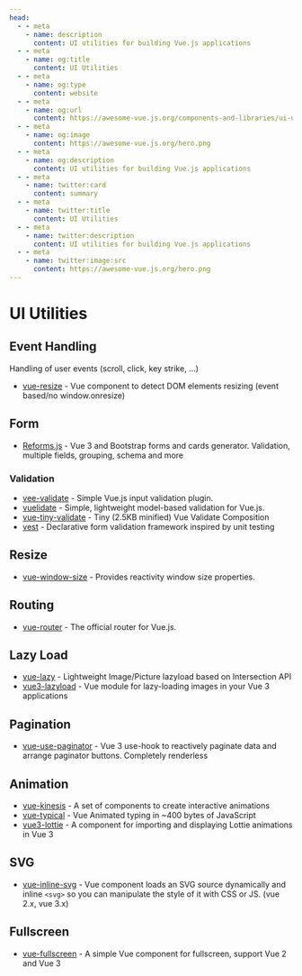 ```yaml
---
head:
  - - meta
    - name: description
      content: UI utilities for building Vue.js applications
  - - meta
    - name: og:title
      content: UI Utilities
  - - meta
    - name: og:type
      content: website
  - - meta
    - name: og:url
      content: https://awesome-vue.js.org/components-and-libraries/ui-utilities.html
  - - meta
    - name: og:image
      content: https://awesome-vue.js.org/hero.png
  - - meta
    - name: og:description
      content: UI utilities for building Vue.js applications
  - - meta
    - name: twitter:card
      content: summary
  - - meta
    - name: twitter:title
      content: UI Utilities
  - - meta
    - name: twitter:description
      content: UI utilities for building Vue.js applications
  - - meta
    - name: twitter:image:src
      content: https://awesome-vue.js.org/hero.png
---
```


# UI Utilities

## Event Handling

Handling of user events (scroll, click, key strike, ...)

- [vue-resize](https://github.com/Akryum/vue-resize) - Vue component to detect DOM elements resizing (event based/no window.onresize)

## Form

- [Reforms.js](https://github.com/empla/reforms) - Vue 3 and Bootstrap forms and cards generator. Validation, multiple fields, grouping, schema and more

### Validation

- [vee-validate](https://github.com/logaretm/vee-validate) - Simple Vue.js input validation plugin.
- [vuelidate](https://github.com/monterail/vuelidate) - Simple, lightweight model-based validation for Vue.js.
- [vue-tiny-validate](https://github.com/FrontLabsOfficial/vue-tiny-validate) - Tiny (2.5KB minified) Vue Validate Composition
- [vest](https://github.com/ealush/vest) - Declarative form validation framework inspired by unit testing

## Resize

- [vue-window-size](https://github.com/mya-ake/vue-window-size) - Provides reactivity window size properties.

## Routing

- [vue-router](https://github.com/vuejs/vue-router) - The official router for Vue.js.

## Lazy Load

- [vue-lazy](https://github.com/bartdominiak/vue-lazy) - Lightweight Image/Picture lazyload based on Intersection API
- [vue3-lazyload](https://github.com/jambonn/vue-lazyload) - Vue module for lazy-loading images in your Vue 3 applications

## Pagination

- [vue-use-paginator](https://github.com/Sun0fABeach/vue-use-paginator) - Vue 3 use-hook to reactively paginate data and arrange paginator buttons. Completely renderless

## Animation

- [vue-kinesis](https://github.com/Aminerman/vue-kinesis) - A set of components to create interactive animations
- [vue-typical](https://github.com/Turkyden/vue-typical) - Vue Animated typing in ~400 bytes of JavaScript
- [vue3-lottie](https://github.com/megasanjay/vue3-lottie) - A component for importing and displaying Lottie animations in Vue 3

## SVG

- [vue-inline-svg](https://github.com/shrpne/vue-inline-svg) - Vue component loads an SVG source dynamically and inline `<svg>` so you can manipulate the style of it with CSS or JS. (vue 2.x, vue 3.x)

## Fullscreen

- [vue-fullscreen](https://github.com/mirari/vue-fullscreen) - A simple Vue component for fullscreen, support Vue 2 and Vue 3
